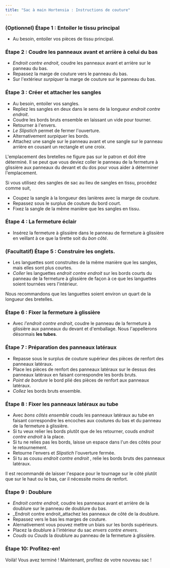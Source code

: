 ```yaml
---
title: "Sac à main Hortensia : Instructions de couture"
---
```


### (Optionnel) Étape 1 : Entoiler le tissu principal

- Au besoin, entoiler vos pièces de tissu principal.

### Étape 2 : Coudre les panneaux avant et arrière à celui du bas

- _Endroit contre endroit,_ coudre les panneaux avant et arrière sur le panneau du bas.
- Repassez la marge de couture vers le panneau du bas.
- Sur l'extérieur _surpiquer_ la marge de couture sur le panneau du bas.

### Étape 3 : Créer et attacher les sangles

- Au besoin, entoiler vos sangles.
- Repliez les sangles en deux dans le sens de la longueur _endroit contre endroit_.
- Coudre les bords bruts ensemble en laissant un vide pour tourner.
- Retourner à l'envers.
- _Le Slipstich_ permet de fermer l'ouverture.
- Alternativement _surpiquer_ les bords.
- Attachez une sangle sur le panneau avant et une sangle sur le panneau arrière en cousant un rectangle et une croix.

<Warning>

L'emplacement des bretelles ne figure pas sur le patron et doit être déterminé. Il se peut que vous deviez coller le panneau de la fermeture à glissière aux panneaux du devant et du dos pour vous aider à déterminer l'emplacement.

</Warning>

<Note>

Si vous utilisez des sangles de sac au lieu de sangles en tissu, procédez comme suit,

- Coupez la sangle à la longueur des lanières avec la marge de couture.
- Repassez sous le surplus de couture du bord court.
- Fixez la sangle de la même manière que les sangles en tissu.

</Note>

### Étape 4 : La fermeture éclair

- Insérez la fermeture à glissière dans le panneau de fermeture à glissière en veillant à ce que la tirette soit du _bon côté_.

### (Facultatif) Étape 5 : Construire les onglets.

- Les languettes sont construites de la même manière que les sangles, mais elles sont plus courtes.
- _Coller_ les languettes _endroit contre endroit_ sur les bords courts du panneau de la fermeture à glissière de façon à ce que les languettes soient tournées vers l'intérieur.

<Tip>

Nous recommandons que les languettes soient environ un quart de la longueur des bretelles.

</Tip>

### Étape 6 : Fixer la fermeture à glissière

- Avec _l'endroit contre endroit_, coudre le panneau de la fermeture à glissière aux panneaux du devant et d'emballage. Nous l'appellerons désormais **les tubes**.

### Étape 7 : Préparation des panneaux latéraux

- Repasse sous le surplus de couture supérieur des pièces de renfort des panneaux latéraux.
- Place les pièces de renfort des panneaux latéraux sur le dessus des panneaux latéraux en faisant correspondre les bords bruts.
- _Point de bordure_ le bord plié des pièces de renfort aux panneaux latéraux.
- _Collez_ les bords bruts ensemble.

### Étape 8 : Fixer les panneaux latéraux au tube

- Avec _bons côtés ensemble_ couds les panneaux latéraux au tube en faisant correspondre les encoches aux coutures du bas et du panneau de la fermeture à glissière.
- Si tu veux relier les bords plutôt que de les retourner, couds _endroit contre endroit_ à la place.
- Si tu ne relies pas les bords, laisse un espace dans l'un des côtés pour le retournement.
- Retourne l'envers et _Slipstich_ l'ouverture fermée.
- Si tu as cousu _endroit contre endroit_ , relie les bords bruts des panneaux latéraux.

<Note>

Il est recommandé de laisser l'espace pour le tournage sur le côté plutôt que sur le haut ou le bas, car il nécessite moins de renfort.

</Note>

### Étape 9 : Doublure

- _Endroit contre endroit,_ coudre les panneaux avant et arrière de la doublure sur le panneau de doublure du bas.
- _Endroit contre endroit_attachez les panneaux de côté de la doublure.
- Repassez vers le bas les marges de couture.
- Alernativement vous pouvez mettre un biais sur les bords supérieurs.
- Placez la doublure à l'intérieur du sac _envers contre envers_.
- _Couds_ ou _Couds_ la doublure au panneau de la fermeture à glissière.

### Étape 10: Profitez-en!

Voilà! Vous avez terminé ! Maintenant, profitez de votre nouveau sac !
